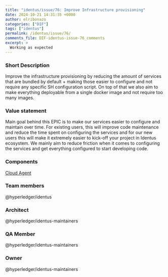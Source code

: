 ```yaml
---
title: "identus/issue/76: Improve Infrastructure provisioning"
date: 2024-10-21 14:31:35 +0000
author: elribonazo
categories: ["DIF"]
tags: ["identus"]
permalink: /identus/issue/76/
comments_file: DIF-identus-issue-76_comments
excerpt: >
  Working as expected
---
```

### Short Description

Improve the infrastructure provisioning by reducing the amount of services that are bundled by default + making those easier to configure and not require any specific SH configuration script. On top of that we also aim to make everything deployable from a single docker image and not require too many images.

### Value statement

Main goal behind this EPIC is to make our services easier to configure and maintain over time. For existing users, this will improve code maintenance and reduce the time spent on configuring the services and for our new users this will make it extremely easier to kick-off your project in Identus ecosystem. We mainly aim to reduce friction when it comes to configuring the services and get everything configured to start developing code.

### Components

[Cloud Agent](https://github.com/hyperledger/identus-cloud-agent)

### Team members

@hyperledger/identus

### Architect

@hyperledger/identus-maintainers 

### QA Member

@hyperledger/identus-maintainers 

### Owner

@hyperledger/identus-maintainers 